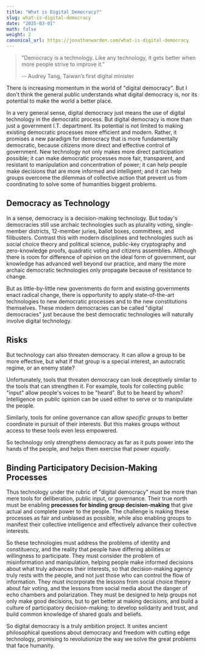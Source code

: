 ```yaml
---
title: "What is Digital Democracy?"
slug: what-is-digital-democracy
date: "2025-03-01"
math: false
weight: 2
canonical_url: https://jonathanwarden.com/what-is-digital-democracy
---
```




> "Democracy is a technology. Like any technology, it gets better when more people strive to improve it." 
>
> -- Audrey Tang, Taiwan’s first digital minister

There is increasing momentum in the world of "digital democracy". But I don't think the general public understands what digital democracy is, nor its potential to make the world a better place.

In a very general sense, digital democracy just means the use of digital technology in the democratic process. But digital democracy is more than just a government I.T. department. Its potential is not limited to making existing democratic processes more efficient and modern. Rather, it promises a new paradigm for democracy that is more fundamentally democratic, because citizens more direct and effective control of government. New technology not only makes more direct participation possible; it can make democratic processes more fair, transparent, and resistant to manipulation and concentration of power; it can help people make decisions that are more informed and intelligent; and it can help groups overcome the dilemmas of collective action that prevent us from coordinating to solve some of humanities biggest problems.

## Democracy as Technology

In a sense, democracy is a decision-making technology. But today's democracies still use archaic technologies such as plurality voting, single-member districts, 12-member juries, ballot boxes, committees, and filibusters. Contrast this with modern disciplines and technologies such as social choice theory and political science, public-key cryptography and zero-knowledge proofs, quadratic voting and citizens assemblies. Although there is room for difference of opinion on the ideal form of government, our knowledge has advanced well beyond our practice, and many the more archaic democratic technologies only propagate because of resistance to change.

But as little-by-little new governments do form and existing governments enact radical change, there is opportunity to apply state-of-the-art technologies to new democratic processes and to the new constitutions themselves. These modern democracies can be called "digital democracies" just because the best democratic technologies will naturally involve digital technology.

## Risks 

But technology can also threaten democracy. It can allow a group to be more effective, but what if that group is a special interest, an autocratic regime, or an enemy state? 

Unfortunately, tools that threaten democracy can look deceptively similar to the tools that can strengthen it. For example, tools for collecting public "input" allow people's voices to be "heard". But to be heard by whom? Intelligence on public opinion can be used either to serve or to manipulate the people. 

Similarly, tools for online governance can allow *specific groups* to better coordinate in pursuit of their interests. But this makes groups without access to these tools even less empowered.

So technology only strengthens democracy as far as it puts power into the hands of the people, and helps them exercise that power *equally*.

## Binding Participatory Decision-Making Processes

Thus technology under the rubric of "digital democracy" must be more than mere tools for deliberation, public input, or governance. Their true north must be enabling **processes for binding group decision-making** that give actual and complete power to the people. The challenge is making these processes  as fair and unbiased as possible, while also enabling groups to manifest their collective intelligence and effectively advance their collective interests.

So these technologies must address the problems of identity and constituency, and the reality that people have differing abilities or willingness to participate. They must consider the problem of misinformation and manipulation, helping people make informed decisions about what truly advances their interests, so that decision-making agency truly rests with the people, and not just those who can control the flow of information. They must incorporate the lessons from social choice theory about fair voting, and the lessons from social media about the danger of echo chambers and polarization. They must be designed to help groups not only make good decisions, but to get better at making decisions, and build a culture of participatory decision-making: to develop solidarity and trust, and build common knowledge of shared goals and beliefs.

So digital democracy is a truly ambition project. It unites ancient philosophical questions about democracy and freedom with cutting edge technology, promising to revolutionize the way we solve the great problems that face humanity.

